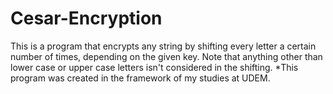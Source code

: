 # Cesar-Encryption
This is a program that encrypts any string by shifting every letter a certain number of times, depending on the given key. Note that anything other than lower case or upper case letters isn't considered in the shifting.  *This program was created in the framework of my studies at UDEM.
